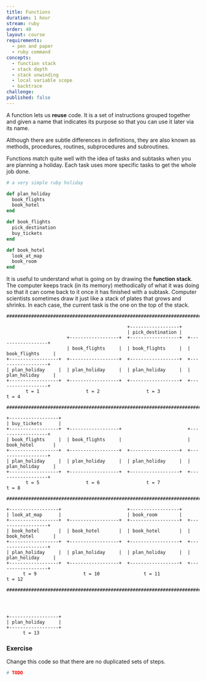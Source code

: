 ```yaml
---
title: Functions
duration: 1 hour
stream: ruby
order: 40
layout: course
requirements:
  - pen and paper
  - ruby command
concepts:
  - function stack
  - stack depth
  - stack unwinding
  - local variable scope
  - backtrace
challenge:
published: false
---
```


A function lets us **reuse** code. It is a set of instructions grouped together
and given a name that indicates its purpose so that you can use it later via
its name.

Although there are subtle differences in definitions, they are also known as
methods, procedures, routines, subprocedures and subroutines.

Functions match quite well with the idea of tasks and subtasks when you are
planning a holiday. Each task uses more specific tasks to get the whole job
done.

```ruby
# a very simple ruby holiday

def plan_holiday
  book_flights
  book_hotel
end

def book_flights
  pick_destination
  buy_tickets
end

def book_hotel
  look_at_map
  book_room
end
```

It is useful to understand what is going on by drawing the **function stack**.
The computer keeps track (in its memory) methodically of what it was doing so
that it can come back to it once it has finished with a subtask. Computer
scientists sometimes draw it just like a stack of plates that grows and
shrinks. In each case, the current task is the one on the top of the stack.

    #######################################################################################

                                                +------------------+
                                                | pick_destination |
                          +------------------+  +------------------+  +------------------+
                          | book_flights     |  | book_flights     |  | book_flights     |
    +------------------+  +------------------+  +------------------+  +------------------+
    | plan_holiday     |  | plan_holiday     |  | plan_holiday     |  | plan_holiday     |
    +------------------+  +------------------+  +------------------+  +------------------+
           t = 1                 t = 2                 t = 3                 t = 4

    #######################################################################################

    +------------------+
    | buy_tickets      |
    +------------------+  +------------------+                        +------------------+
    | book_flights     |  | book_flights     |                        | book_hotel       |
    +------------------+  +------------------+  +------------------+  +------------------+
    | plan_holiday     |  | plan_holiday     |  | plan_holiday     |  | plan_holiday     |
    +------------------+  +------------------+  +------------------+  +------------------+
           t = 5                 t = 6                 t = 7                 t = 8

    #######################################################################################

    +------------------+                        +------------------+
    | look_at_map      |                        | book_room        |
    +------------------+  +------------------+  +------------------+  +------------------+
    | book_hotel       |  | book_hotel       |  | book_hotel       |  | book_hotel       |
    +------------------+  +------------------+  +------------------+  +------------------+
    | plan_holiday     |  | plan_holiday     |  | plan_holiday     |  | plan_holiday     |
    +------------------+  +------------------+  +------------------+  +------------------+
          t = 9                 t = 10                t = 11                t = 12

    #######################################################################################




    +------------------+
    | plan_holiday     |
    +------------------+
          t = 13

### Exercise

Change this code so that there are no duplicated sets of steps.

```ruby
# TODO
```
